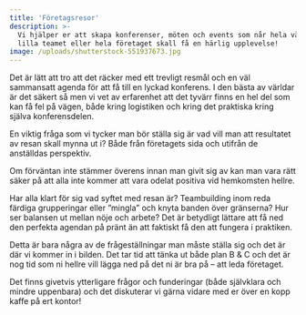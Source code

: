 ```yaml
---
title: 'Företagsresor'
description: >-
  Vi hjälper er att skapa konferenser, möten och events som når hela vägen fram till målet - att
  lilla teamet eller hela företaget skall få en härlig upplevelse!
image: /uploads/shutterstock-551937673.jpg
---
```


Det &auml;r l&auml;tt att tro att det r&auml;cker med ett trevligt resm&aring;l och en v&auml;l sammansatt agenda f&ouml;r att f&aring; till en lyckad konferens. I den b&auml;sta av v&auml;rldar &auml;r det s&auml;kert s&aring; men vi vet av erfarenhet att det tyv&auml;rr finns en hel del som kan f&aring; fel p&aring; v&auml;gen, b&aring;de kring logistiken och kring det praktiska kring sj&auml;lva konferensdelen.

En viktig fr&aring;ga som vi tycker man b&ouml;r st&auml;lla sig &auml;r vad vill man att resultatet av resan skall mynna ut i? B&aring;de fr&aring;n f&ouml;retagets sida och utifr&aring;n de anst&auml;lldas perspektiv.

Om f&ouml;rv&auml;ntan inte st&auml;mmer &ouml;verens innan man givit sig av kan man vara r&auml;tt s&auml;ker p&aring; att alla inte kommer att vara odelat positiva vid hemkomsten hellre.

Har alla klart f&ouml;r sig vad syftet med resan &auml;r? Teambuilding inom reda f&auml;rdiga grupperingar eller ”mingla” och knyta banden &ouml;ver gr&auml;nserna? Hur ser balansen ut mellan n&ouml;je och arbete? Det &auml;r betydligt l&auml;ttare att f&aring; ned den perfekta agendan p&aring; pr&auml;nt &auml;n att faktiskt f&aring; den att fungera i praktiken.

Detta &auml;r bara n&aring;gra av de fr&aring;gest&auml;llningar man m&aring;ste st&auml;lla sig och det &auml;r d&auml;r vi kommer in i bilden. Det tar tid att t&auml;nka ut b&aring;de plan B & C och det &auml;r nog tid som ni hellre vill l&auml;gga ned p&aring; det ni &auml;r bra p&aring; – att leda f&ouml;retaget.

Det finns givetvis ytterligare fr&aring;gor och funderingar (b&aring;de sj&auml;lvklara och mindre uppenbara) och det diskuterar vi g&auml;rna vidare med er &ouml;ver en kopp kaffe p&aring; ert kontor\!